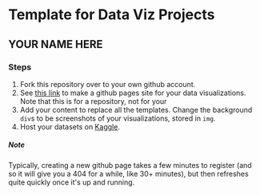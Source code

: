 # Template for Data Viz Projects

## YOUR NAME HERE

### Steps
1. Fork this repository over to your own github account.
2. See [this link](https://pages.github.com/) to make a github pages site for your data visualizations.  Note that this is for a repository, not for your
3. Add your content to replace all the templates.  Change the background `div`s to be screenshots of your visualizations, stored in `img`.
4. Host your datasets on [Kaggle](https://www.kaggle.com/datasets).

##### Note
Typically, creating a new github page takes a few minutes to register (and so it will give you a 404 for a while, like 30+ minutes), but then refreshes quite quickly once it's up and running.
